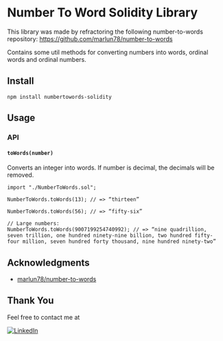 # Number To Word Solidity Library

This library was made by refractoring the following number-to-words repository:
https://github.com/marlun78/number-to-words

Contains some util methods for converting numbers into words, ordinal words and ordinal numbers.

## Install
`npm install numbertowords-solidity`

## Usage

### API
#### `toWords(number)`
Converts an integer into words.
If number is decimal, the decimals will be removed.
```solidity
import "./NumberToWords.sol";

NumberToWords.toWords(13); // => “thirteen”

NumberToWords.toWords(56); // => “fifty-six”

// Large numbers:
NumberToWords.toWords(9007199254740992); // => “nine quadrillion, seven trillion, one hundred ninety-nine billion, two hundred fifty-four million, seven hundred forty thousand, nine hundred ninety-two”
```

## Acknowledgments
* [marlun78/number-to-words](https://github.com/marlun78/number-to-words)

## Thank You
Feel free to contact me at

[![LinkedIn][linkedin-shield]][linkedin-url]

<!-- MARKDOWN LINKS & IMAGES -->
<!-- https://www.markdownguide.org/basic-syntax/#reference-style-links -->
[linkedin-shield]: https://img.shields.io/badge/-LinkedIn-black.svg?style=for-the-badge&logo=linkedin&colorB=555
[linkedin-url]: https://www.linkedin.com/in/muhammad-yassin-abd-rahim-057683109/